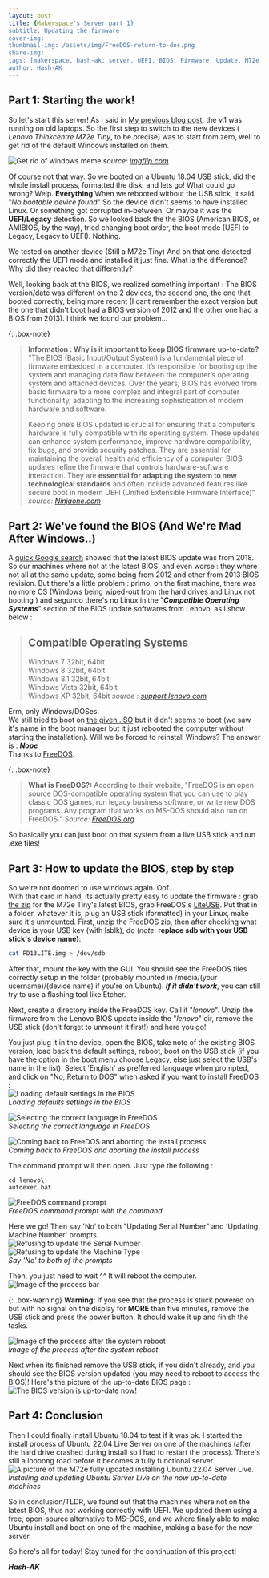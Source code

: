 ```yaml
---
layout: post
title: {Makerspace's Server part 1}
subtitle: Updating the firmware
cover-img: 
thumbnail-img: /assets/img/FreeDOS-return-to-dos.png
share-img: 
tags: [makerspace, hash-ak, server, UEFI, BIOS, Firmware, Update, M72e, Lenovo, Thinkcentre, FreeDOS, DOS, Ubuntu, Ubuntu 22.04]
author: Hash-AK
---
```

## Part 1: Starting the work!
So let's start this server!
As I said in [My previous blog post](/2024-11-24-Purpose-of-the-server), the v.1 was running on old laptops.  So the first step to switch to the new devices ( _Lenovo Thinkcentre M72e Tiny_, to be precise) was to start from zero, well to get rid of the default Windows installed on them.


![Get rid of windows meme](https://i.imgflip.com/6bflpq.jpg)
_source: [imgflip.com](https://imgflip.com/i/6bflpq)_ 

Of course not that way. So we booted on a Ubuntu 18.04 USB stick, did the whole install process, formatted the disk, and lets go! What could go wrong? 
Welp. **Everything**
When we rebooted without the USB stick, it said "_No bootable device found_"
So the device didn't seems to have installed Linux. Or something got corrupted in-between. Or maybe it was the **UEFI/Legacy** detection.
So we looked back the the BIOS (American BIOS, or AMIBIOS, by the way), tried changing boot order, the boot mode (UEFI to Legacy, Legacy to UEFI). 
Nothing.  

We tested on another device (Still a M72e Tiny)
And on that one detected correctly the UEFI mode and installed it just fine. What is the difference? Why did they reacted that differently?

Well, looking back at the BIOS, we realized something important : The BIOS version/date was different on the 2 devices, the second one, the one that booted correctly, being more recent (I cant remember the exact version but the one that didn't boot had a BIOS version of 2012 and the other one had a BIOS from 2013). I think we found our problem...



{: .box-note}
>**Information : Why is it important to keep BIOS firmware up-to-date?**
>"The BIOS (Basic Input/Output System) is a fundamental piece of firmware embedded in a computer. It’s responsible for booting up the system and managing data flow between the computer’s operating system and attached devices. Over the years, BIOS has evolved from basic firmware to a more complex and integral part of computer functionality, adapting to the increasing sophistication of modern hardware and software.
>
>Keeping one’s BIOS updated is crucial for ensuring that a computer’s hardware is fully compatible with its operating system. These updates can enhance system performance, improve hardware compatibility, fix bugs, and provide security patches. They are essential for maintaining the overall health and efficiency of a computer.
>BIOS updates refine the firmware that controls hardware-software interaction. They are **essential for adapting the system to new technological standards** and often include advanced features like secure boot in modern UEFI (Unified Extensible Firmware Interface)"  
> _source: [Ninjaone.com](https://www.ninjaone.com/blog/how-to-update-your-pcs-bios/)_

## Part 2: We've found the BIOS (And We're Mad After Windows..)

A [quick Google search](https://support.lenovo.com/us/en/downloads/ds029184-flash-bios-update-thinkcentre-m72e-tiny) showed that the latest BIOS update was from 2018. So our machines where not at the latest BIOS, and even worse : they where not all at the same update, some being from 2012 and other from 2013 BIOS revision.
But there's a little problem : primo, on the first machine, there was no more OS (Windows being wiped-out from the hard drives and Linux not booting ) and segundo there's no Linux in the "**_Compatible Operating Systems_**" section of the BIOS update softwares from Lenovo, as I show below :  
>## Compatible Operating Systems
>Windows 7 32bit, 64bit  
>Windows 8 32bit, 64bit  
>Windows 8.1 32bit, 64bit  
>Windows Vista 32bit, 64bit  
>Windows XP 32bit, 64bit
_source : [support.lenovo.com](https://support.lenovo.com/us/en/downloads/ds029184-flash-bios-update-thinkcentre-m72e-tiny)_

Erm, only Windows/DOSes.   
We still tried to boot on [the given .ISO](https://download.lenovo.com/pccbbs/thfinkcentre_bios/f4j961usa.iso) but it didn't seems to boot (we saw it's name in the boot manager but it just rebooted the computer without starting the installation). 
Will we be forced to reinstall Windows? 
The answer is : **_Nope_**  
Thanks to [FreeDOS](https://www.freedos.org/).

{: .box-note}
>**What is FreeDOS?:** According to their website,
>"FreeDOS is an open source DOS-compatible operating system that you can use to play classic DOS games, run legacy business software, or write new DOS programs. Any program that works on MS-DOS should also run on FreeDOS."
> _Source: [FreeDOS.org](https://www.freedos.org/)_

So basically you can just boot on that system from a live USB stick and run .exe files! 
## Part 3:  How to update the BIOS, step by step
So we're not doomed to use windows again. Oof...  
With that card in hand, its actually pretty easy to update the firmware : grab [the zip](https://download.lenovo.com/pccbbs/thinkcentre_bios/f4jt61usa.zip) for the M72e Tiny's latest BIOS, grab FreeDOS's [LiteUSB](https://www.ibiblio.org/pub/micro/pc-stuff/freedos/files/distributions/1.3/official/FD13-LiteUSB.zip). Put that in a folder, whatever it is, plug an USB stick (formatted) in your Linux, make sure it's unmounted. First, unzip the FreeDOS zip, then after checking what device is your USB key (with lsblk), do (_note_: **replace sdb with your USB stick's device name)**: 
```bash
cat FD13LITE.img > /dev/sdb
```
After that, mount the key with the GUI. You should see the FreeDOS files correctly setup in the folder (probably mounted in /media/(your username)/(device name) if you're on Ubuntu). **_If it didn't work_**, you can still try to use a flashing tool like Etcher. 

Next, create a directory inside the FreeDOS key. Call it "_lenovo_". Unzip the firmware from the Lenovo BIOS update inside the "_lenovo_" dir, remove the USB stick (don't forget to unmount it first!) and here you go!

You just plug it in the device, open the BIOS, take note of the existing BIOS version, load back the default settings, reboot, boot on the USB stick (if you have the option in the boot menu choose Legacy, else just select the USB's name in the list).
Select 'English' as prefferred language when prompted, and click on "No, Return to DOS" when asked if you want to install FreeDOS :  
![Loading default settings in the BIOS](/assets/img/Load-defaults-BIOS.png)  
_Loading defaults settings in the BIOS_  

![Selecting the correct language in FreeDOS](/assets/img/FreeDOS-select-language.png)  
_Selecting the correct language in FreeDOS_

![Coming back to FreeDOS and aborting the install process](/assets/img/FreeDOS-return-to-dos.png)  
_Coming back to FreeDOS and aborting the install process_

The command prompt will then open. Just type the following :
```
cd lenovo\
autoexec.bat
```
![FreeDOS command prompt](/assets/img/FreeDOS-command-prompt.png)  
_FreeDOS command prompt with the command_  

Here we go!
Then say 'No' to both "Updating Serial Number" and 'Updating Machine Number' prompts.  
![Refusing to update the Serial Number](/assets/img/BIOS-updating-SN.png)  
![Refusing to update the Machine Type](/assets/img/BIOS-updating-MachineType.png)  
_Say 'No' to both of the prompts_  

Then, you just need to wait ^^ 
It will reboot the computer.  
![Image of the process bar](/assets/img/BIOS-update-process2.png)

{: .box-warning}
**Warning:** If you see that the process is stuck powered on but with no signal on the display for **MORE** than five minutes, remove the USB stick and press the power button. It should wake it up and finish the tasks.  

![Image of the process after the system reboot](/assets/img/BIOS-update-after-reboot.png)  
_Image of the process after the system reboot_

Next when its finished remove the USB stick, if you didn't already, and you should see the BIOS version updated (you may need to reboot to access the BIOS)! 
Here's the picture of the up-to-date BIOS page :  
![The BIOS version is up-to-date now!](/assets/img/BIOS-update-complete.png)  

## Part 4: Conclusion
Then I could finally install Ubuntu 18.04 to test if it was ok.  I started the install process of Ubuntu 22.04 Live Server on one of the machines (after the hard drive crashed during install so I had to restart the process).
There's still a loooong road  before it becomes a fully functional server.  
![A picture of the M72e fully updated installing Ubuntu 22.04 Server Live.](/assets/img/Installing-ubuntu-server.png)  
_Installing and updating Ubuntu Server Live on the now up-to-date machines_  

So in conclusion/TLDR, we found out that the machines where not on the latest BIOS, thus not working correctly with UEFI. We updated them using a free, open-source alternative to MS-DOS, and we where finaly able to make Ubuntu install and boot on one of the machine, making a base for the new server.

So here's all for today! Stay tuned for the continuation of this project!

_**Hash-AK**_
